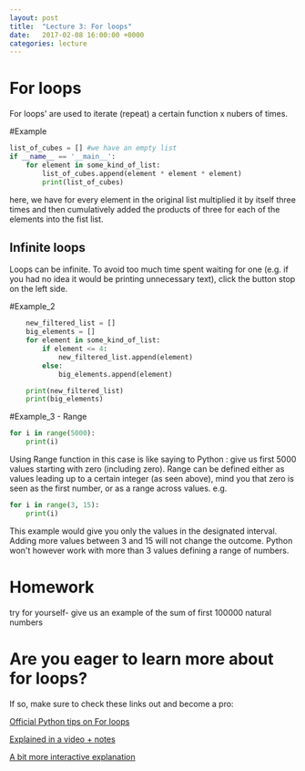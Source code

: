 ```yaml
---
layout: post
title:  "Lecture 3: For loops"
date:   2017-02-08 16:00:00 +0000
categories: lecture
---
```


# For loops

For loops' are used to iterate (repeat) a certain function x nubers of times. 

#Example

```python
list_of_cubes = [] #we have an empty list
if __name__ == '__main__':
    for element in some_kind_of_list:
        list_of_cubes.append(element * element * element)
        print(list_of_cubes)
```
here, we have for every element in the original list multiplied it by itself three times and then cumulatively added the products of three  for each of the elements into the fist list.

## Infinite loops
Loops can be infinite. To avoid too much time spent waiting for one
(e.g. if you had no idea it would be printing unnecessary text), click the button stop on the left side.

#Example_2

```python
    new_filtered_list = []
    big_elements = []
    for element in some_kind_of_list:
        if element <= 4:
            new_filtered_list.append(element)
        else:
            big_elements.append(element)

    print(new_filtered_list)
    print(big_elements)
   ```
    
#Example_3 - Range
```python
for i in range(5000):
    print(i)
 ```
Using Range function in this case is like saying to Python : give us first 5000 values starting with zero (including zero).
Range can be defined either as values leading up to a certain integer (as seen above), mind you that zero is 
seen as the first number, or as a range across values.
e.g.
```python
for i in range(3, 15):
    print(i)
```
This example would give you only the values in the designated interval. Adding more values between 3 and 15
will not change the outcome. Python won't however work with more than 3 values defining a range of numbers.


# Homework
try for yourself- give us an example of the sum of first 100000 natural numbers

# Are you eager to learn more about for loops?
If so, make sure to check these links out and become a pro:

[Official Python tips on For loops](https://wiki.python.org/moin/ForLoop)

[Explained in a video + notes](https://pythonschool.net/basics/for-loops/)

[A bit more interactive explanation](https://www.programiz.com/python-programming/for-loop)
